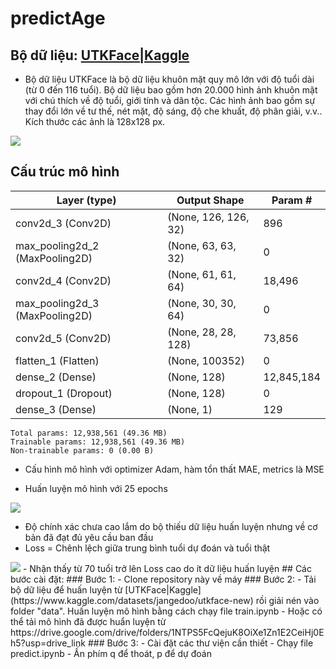 # predictAge
## Bộ dữ liệu: [UTKFace|Kaggle](https://www.kaggle.com/datasets/jangedoo/utkface-new)
- Bộ dữ liệu UTKFace là bộ dữ liệu khuôn mặt quy mô lớn với độ tuổi dài (từ 0 đến 116 tuổi). Bộ dữ liệu bao gồm hơn 20.000 hình ảnh khuôn mặt với chú thích về độ tuổi, giới tính và dân tộc. Các hình ảnh bao gồm sự thay đổi lớn về tư thế, nét mặt, độ sáng, độ che khuất, độ phân giải, v.v.. Kích thước các ảnh là 128x128 px.

<img src="https://img.upanh.tv/2024/06/08/imageab64c8c7ca5b3385.png">


## Cấu trúc mô hình

| Layer (type)                    | Output Shape           | Param #       |
|---------------------------------|------------------------|---------------|
| conv2d_3 (Conv2D)               | (None, 126, 126, 32)   |           896 |
| max_pooling2d_2 (MaxPooling2D)  | (None, 63, 63, 32)     |             0 |
| conv2d_4 (Conv2D)               | (None, 61, 61, 64)     |        18,496 |
| max_pooling2d_3 (MaxPooling2D)  | (None, 30, 30, 64)     |             0 |
| conv2d_5 (Conv2D)               | (None, 28, 28, 128)    |        73,856 |
| flatten_1 (Flatten)             | (None, 100352)         |             0 |
| dense_2 (Dense)                 | (None, 128)            |    12,845,184 |
| dropout_1 (Dropout)             | (None, 128)            |             0 |
| dense_3 (Dense)                 | (None, 1)              |           129 |

 ```
Total params: 12,938,561 (49.36 MB)
 Trainable params: 12,938,561 (49.36 MB)
 Non-trainable params: 0 (0.00 B)
```

- Cấu hình mô hình với optimizer Adam, hàm tổn thất MAE, metrics là MSE

- Huấn luyện mô hình với 25 epochs
<img src="https://img.upanh.tv/2024/06/08/imageda8bfd1a0ddde0f3.png">

- Độ chính xác chưa cao lắm do bộ thiếu dữ liệu huấn luyện nhưng về cơ bản đã đạt đủ yêu cầu ban đầu
- Loss = Chênh lệch giữa trung bình tuổi dự đoán và tuổi thật
  
<img src="https://img.upanh.tv/2024/06/08/image4d919b1c24bd7065.png">
- Nhận thấy từ 70 tuổi trở lên Loss cao do ít dữ liệu huấn luyện
## Các bước cài đặt:
### Bước 1:
- Clone repository này về máy
### Bước 2:
- Tải bộ dữ liệu để huấn luyện từ [UTKFace|Kaggle](https://www.kaggle.com/datasets/jangedoo/utkface-new) rồi giải nén vào folder "data". Huấn luyện mô hình bằng cách chạy file train.ipynb 
- Hoặc có thể tải mô hình đã được huẩn luyện từ https://drive.google.com/drive/folders/1NTPS5FcQejuK8OiXe1Zn1E2CeiHj0Eh5?usp=drive_link
### Bước 3:
- Cài đặt các thư viện cần thiết
- Chạy file predict.ipynb
- Ấn phím q để thoát, p để dự đoán


